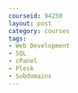 ```yaml
---
courseid: 94250
layout: post
category: courses
tags:
- Web Development
- SQL
- cPanel
- Plesk
- Subdomains
---
```

